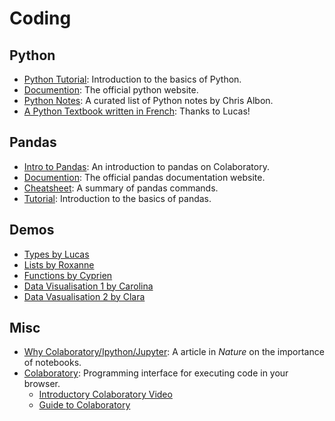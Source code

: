 # Coding

## Python
- [Python Tutorial](https://www.kaggle.com/learn/python): Introduction to the basics of Python.
- [Documention](https://www.python.org/): The official python website.
- [Python Notes](https://chrisalbon.com/): A curated list of Python notes by Chris Albon.
- [A Python Textbook written in French](https://python.sdv.univ-paris-diderot.fr/01_introduction/#19-autres-ressources): Thanks to Lucas!

## Pandas
- [Intro to Pandas](https://colab.research.google.com/notebooks/mlcc/intro_to_pandas.ipynb): An introduction to pandas on Colaboratory.
- [Documention](https://pandas.pydata.org/): The official pandas documentation website.
- [Cheatsheet](https://pandas.pydata.org/Pandas_Cheat_Sheet.pdf): A summary of pandas commands.
- [Tutorial](https://www.kaggle.com/learn/pandas): Introduction to the basics of pandas.

## Demos
- [Types by Lucas](https://colab.research.google.com/github/mickaeltemporao/itds/blob/main/materials/students-2021/demo-01-assignment.ipynb)
- [Lists by Roxanne](https://colab.research.google.com/github/mickaeltemporao/itds/blob/main/materials/students-2021/demo-02-lists.ipynb)
- [Functions by Cyprien](https://colab.research.google.com/github/mickaeltemporao/itds/blob/main/materials/students-2021/demo-01-assignment.ipynb)
- [Data Visualisation 1 by Carolina](https://colab.research.google.com/github/mickaeltemporao/itds/blob/main/materials/students-2021/demo-04-visualisation.ipynb)
- [Data Vasualisation 2 by Clara](https://colab.research.google.com/github/mickaeltemporao/itds/blob/main/materials/students-2021/demo-04-visualisation.ipynb)

## Misc
- [Why Colaboratory/Ipython/Jupyter](https://www.nature.com/articles/d41586-018-07196-1): A article in *Nature* on the importance of notebooks.
- [Colaboratory](https://colab.research.google.com/notebooks/intro.ipynb): Programming interface for executing code in your browser.
    - [Introductory Colaboratory Video](https://www.youtube.com/watch?v=inN8seMm7UI)
    - [Guide to Colaboratory](https://colab.research.google.com/notebooks/basic_features_overview.ipynb)

